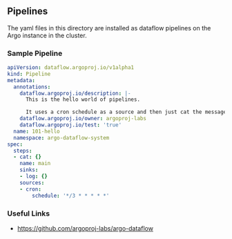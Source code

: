 ## Pipelines

The yaml files in this directory are installed as dataflow pipelines on the Argo instance in the cluster.

### Sample Pipeline

```yaml
apiVersion: dataflow.argoproj.io/v1alpha1
kind: Pipeline
metadata:
  annotations:
    dataflow.argoproj.io/description: |-
      This is the hello world of pipelines.

      It uses a cron schedule as a source and then just cat the message to a log
    dataflow.argoproj.io/owner: argoproj-labs
    dataflow.argoproj.io/test: 'true'
  name: 101-hello
  namespace: argo-dataflow-system
spec:
  steps:
  - cat: {}
    name: main
    sinks:
    - log: {}
    sources:
    - cron:
        schedule: '*/3 * * * * *'
```

### Useful Links

- https://github.com/argoproj-labs/argo-dataflow
